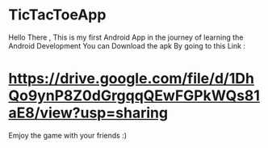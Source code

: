 # TicTacToeApp 
Hello There , This is my first Android App in the journey of learning the Android Development 
You can Download the apk By going to this Link : 

# https://drive.google.com/file/d/1DhQo9ynP8Z0dGrgqqQEwFGPkWQs81aE8/view?usp=sharing

Emjoy the game with your friends :)
